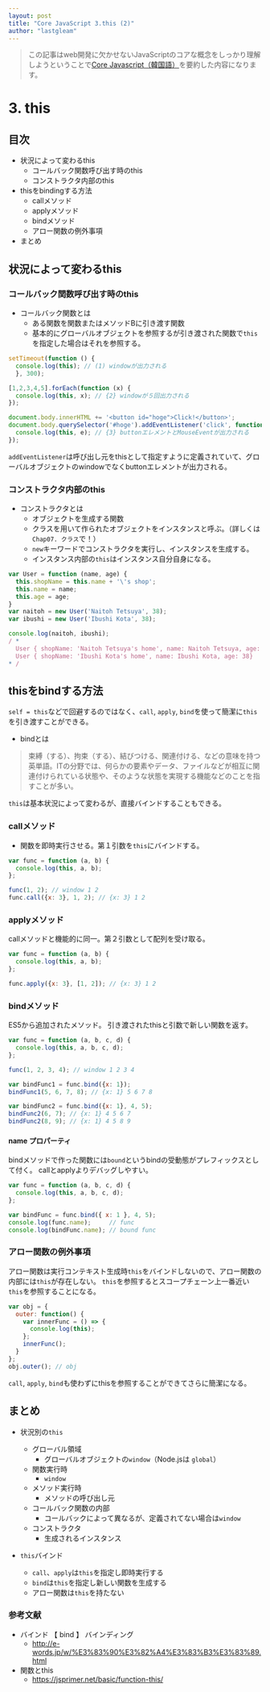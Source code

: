 ```yaml
---
layout: post
title: "Core JavaScript 3.this (2)"
author: "lastgleam"
---
```

> この記事はweb開発に欠かせないJavaScriptのコアな概念をしっかり理解しようということで[Core Javascript（韓国語）](https://wikibook.co.kr/corejs/?ckattempt=1)を要約した内容になります。

# 3. this

## 目次

- 状況によって変わるthis
  - コールバック関数呼び出す時のthis
  - コンストラクタ内部のthis
- thisをbindingする方法
  - callメソッド
  - applyメソッド
  - bindメソッド
  - アロー関数の例外事項
- まとめ

## 状況によって変わるthis

### コールバック関数呼び出す時のthis

- コールバック関数とは
  - ある関数を関数またはメソッドBに引き渡す関数
  - 基本的にグローバルオブジェクトを参照するが引き渡された関数で`this`を指定した場合はそれを参照する。

```javascript
setTimeout(function () {
  console.log(this); // (1) windowが出力される
  }, 300);

[1,2,3,4,5].forEach(function (x) {
  console.log(this, x); // {2} windowが５回出力される
});

document.body.innerHTML += '<button id="hoge">Click!</button>';
document.body.querySelector('#hoge').addEventListener('click', function (e) {
  console.log(this, e); // {3} buttonエレメントとMouseEventが出力される
});
```
`addEventListener`は呼び出し元をthisとして指定すように定義されていて、グローバルオブジェクトのwindowでなくbuttonエレメントが出力される。


### コンストラクタ内部のthis

- コンストラクタとは
  - オブジェクトを生成する関数
  - クラスを用いて作られたオブジェクトをインスタンスと呼ぶ。（詳しくは`Chap07. クラス`で！）
  - `new`キーワードでコンストラクタを実行し、インスタンスを生成する。
  - インスタンス内部の`this`はインスタンス自分自身になる。

```javascript
var User = function (name, age) {
  this.shopName = this.name + '\'s shop';
  this.name = name;
  this.age = age;
}
var naitoh = new User('Naitoh Tetsuya', 38);
var ibushi = new User('Ibushi Kota', 38);

console.log(naitoh, ibushi);
/ *
  User { shopName: 'Naitoh Tetsuya's home', name: Naitoh Tetsuya, age: 38}
  User { shopName: 'Ibushi Kota's home', name: Ibushi Kota, age: 38}
* /
```

## thisをbindする方法

`self = this`などで回避するのではなく、`call`, `apply`, `bind`を使って簡潔に`this`を引き渡すことができる。

- bindとは

> 束縛（する）、拘束（する）、結びつける、関連付ける、などの意味を持つ英単語。ITの分野では、何らかの要素やデータ、ファイルなどが相互に関連付けられている状態や、そのような状態を実現する機能などのことを指すことが多い。

`this`は基本状況によって変わるが、直接バインドすることもできる。

### callメソッド

- 関数を即時実行させる。第１引数を`this`にバインドする。

```javascript
var func = function (a, b) {
  console.log(this, a, b);
};

func(1, 2); // window 1 2
func.call({x: 3}, 1, 2); // {x: 3} 1 2
```

### applyメソッド

callメソッドと機能的に同一。第２引数として配列を受け取る。

```javascript
var func = function (a, b) {
  console.log(this, a, b);
};

func.apply({x: 3}, [1, 2]); // {x: 3} 1 2
```

### bindメソッド

ES5から追加されたメソッド。
引き渡されたthisと引数で新しい関数を返す。

```javascript
var func = function (a, b, c, d) {
  console.log(this, a, b, c, d);
};

func(1, 2, 3, 4); // window 1 2 3 4

var bindFunc1 = func.bind({x: 1});
bindFunc1(5, 6, 7, 8); // {x: 1} 5 6 7 8

var bindFunc2 = func.bind({x: 1}, 4, 5);
bindFunc2(6, 7); // {x: 1} 4 5 6 7
bindFunc2(8, 9); // {x: 1} 4 5 8 9
```

#### name プロパーティ

bindメソッドで作った関数には`bound`というbindの受動態がプレフィックスとして付く。
callとapplyよりデバッグしやすい。

```javascript
var func = function (a, b, c, d) {
  console.log(this, a, b, c, d);
};

var bindFunc = func.bind({ x: 1 }, 4, 5);
console.log(func.name);     // func
console.log(bindFunc.name); // bound func
```

### アロー関数の例外事項

アロー関数は実行コンテキスト生成時`this`をバインドしないので、アロー関数の内部には`this`が存在しない。
`this`を参照するとスコープチェーン上一番近い`this`を参照することになる。

```javascript
var obj = {
  outer: function() {
    var innerFunc = () => {
      console.log(this);
    };
    innerFunc();
  }
};
obj.outer(); // obj
```
`call`, `apply`, `bind`も使わずにthisを参照することができてさらに簡潔になる。

## まとめ

- 状況別の`this`
  - グローバル領域
    - グローバルオブジェクトの`window`（Node.jsは `global`）
  - 関数実行時
    - `window`
  - メソッド実行時
    - メソッドの呼び出し元
  - コールバック関数の内部
    - コールバックによって異なるが、定義されてない場合は`window`
  - コンストラクタ
    - 生成されるインスタンス

- `this`バインド
  - `call`、`apply`は`this`を指定し即時実行する
  - `bind`は`this`を指定し新しい関数を生成する
  - アロー関数は`this`を持たない


### 参考文献

- バインド  【 bind 】  バインディング
  - http://e-words.jp/w/%E3%83%90%E3%82%A4%E3%83%B3%E3%83%89.html
- 関数とthis
  - https://jsprimer.net/basic/function-this/
